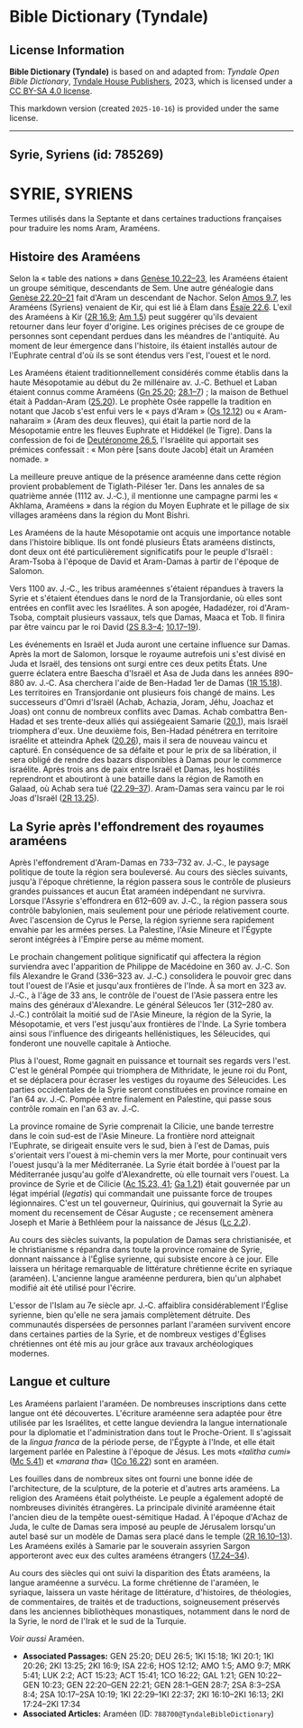 # Bible Dictionary (Tyndale)

## License Information

**Bible Dictionary (Tyndale)** is based on and adapted from: _Tyndale Open Bible Dictionary_, [Tyndale House Publishers](https://tyndaleopenresources.com/), 2023, which is licensed under a [CC BY-SA 4.0 license](https://creativecommons.org/licenses/by-sa/4.0/legalcode.en).

This markdown version (created `2025-10-16`) is provided under the same license.



--------------------------------

## Syrie, Syriens (id: 785269)

SYRIE, SYRIENS
==============

Termes utilisés dans la Septante et dans certaines traductions françaises pour traduire les noms Aram, Araméens.

Histoire des Araméens
---------------------

Selon la « table des nations » dans [Genèse 10\.22–23](https://ref.ly/Gen10:22-Gen10:23), les Araméens étaient un groupe sémitique, descendants de Sem. Une autre généalogie dans [Genèse 22\.20–21](https://ref.ly/Gen22:20-Gen22:21) fait d'Aram un descendant de Nachor. Selon [Amos 9\.7](https://ref.ly/Amos9:7), les Araméens (Syriens) venaient de Kir, qui est lié à Élam dans [Ésaïe 22\.6](https://ref.ly/Isa22:6). L'exil des Araméens à Kir ([2R 16\.9](https://ref.ly/2Kgs16:9); [Am 1\.5](https://ref.ly/Amos1:5)) peut suggérer qu'ils devaient retourner dans leur foyer d'origine. Les origines précises de ce groupe de personnes sont cependant perdues dans les méandres de l'antiquité. Au moment de leur émergence dans l'histoire, ils étaient installés autour de l'Euphrate central d'où ils se sont étendus vers l'est, l'ouest et le nord.

Les Araméens étaient traditionnellement considérés comme établis dans la haute Mésopotamie au début du 2e millénaire av. J.‑C. Bethuel et Laban étaient connus comme Araméens ([Gn 25\.20](https://ref.ly/Gen25:20); [28\.1–7](https://ref.ly/Gen28:1-Gen28:7)) ; la maison de Bethuel était à Paddan\-Aram ([25\.20](https://ref.ly/Gen25:20)). Le prophète Osée rappelle la tradition en notant que Jacob s'est enfui vers le « pays d'Aram » ([Os 12\.12](https://ref.ly/Hos12:12)) ou « Aram\-naharaïm » (Aram des deux fleuves), qui était la partie nord de la Mésopotamie entre les fleuves Euphrate et Hiddékel (le Tigre). Dans la confession de foi de [Deutéronome 26\.5](https://ref.ly/Deut26:5), l'Israélite qui apportait ses prémices confessait : « Mon père \[sans doute Jacob] était un Araméen nomade. »

La meilleure preuve antique de la présence araméenne dans cette région provient probablement de Tiglath\-Piléser 1er. Dans les annales de sa quatrième année (1112 av. J.‑C.), il mentionne une campagne parmi les « Akhlama, Araméens » dans la région du Moyen Euphrate et le pillage de six villages araméens dans la région du Mont Bishri.

Les Araméens de la haute Mésopotamie ont acquis une importance notable dans l'histoire biblique. Ils ont fondé plusieurs États araméens distincts, dont deux ont été particulièrement significatifs pour le peuple d'Israël : Aram\-Tsoba à l'époque de David et Aram\-Damas à partir de l'époque de Salomon.

Vers 1100 av. J.‑C., les tribus araméennes s'étaient répandues à travers la Syrie et s'étaient étendues dans le nord de la Transjordanie, où elles sont entrées en conflit avec les Israélites. À son apogée, Hadadézer, roi d'Aram\-Tsoba, comptait plusieurs vassaux, tels que Damas, Maaca et Tob. Il finira par être vaincu par le roi David ([2S 8\.3–4](https://ref.ly/2Sam8:3-2Sam8:4); [10\.17–19](https://ref.ly/2Sam10:17-2Sam10:19)).

Les événements en Israël et Juda auront une certaine influence sur Damas. Après la mort de Salomon, lorsque le royaume autrefois uni s'est divisé en Juda et Israël, des tensions ont surgi entre ces deux petits États. Une guerre éclatera entre Baescha d'Israël et Asa de Juda dans les années 890–880 av. J.‑C. Asa cherchera l'aide de Ben\-Hadad 1er de Damas ([1R 15\.18](https://ref.ly/1Kgs15:18)). Les territoires en Transjordanie ont plusieurs fois changé de mains. Les successeurs d'Omri d'Israël (Achab, Achazia, Joram, Jéhu, Joachaz et Joas) ont connu de nombreux conflits avec Damas. Achab combattra Ben\-Hadad et ses trente\-deux alliés qui assiégeaient Samarie ([20\.1](https://ref.ly/1Kgs20:1)), mais Israël triomphera d'eux. Une deuxième fois, Ben\-Hadad pénétrera en territoire israélite et atteindra Aphek ([20\.26](https://ref.ly/1Kgs20:26)), mais il sera de nouveau vaincu et capturé. En conséquence de sa défaite et pour le prix de sa libération, il sera obligé de rendre des bazars disponibles à Damas pour le commerce israélite. Après trois ans de paix entre Israël et Damas, les hostilités reprendront et aboutiront à une bataille dans la région de Ramoth en Galaad, où Achab sera tué ([22\.29–37](https://ref.ly/1Kgs22:29-1Kgs22:37)). Aram\-Damas sera vaincu par le roi Joas d'Israël ([2R 13\.25](https://ref.ly/2Kgs13:25)).

La Syrie après l'effondrement des royaumes araméens
---------------------------------------------------

Après l'effondrement d'Aram\-Damas en 733–732 av. J.‑C., le paysage politique de toute la région sera bouleversé. Au cours des siècles suivants, jusqu'à l'époque chrétienne, la région passera sous le contrôle de plusieurs grandes puissances et aucun État araméen indépendant ne survivra. Lorsque l'Assyrie s'effondrera en 612–609 av. J.‑C., la région passera sous contrôle babylonien, mais seulement pour une période relativement courte. Avec l'ascension de Cyrus le Perse, la région syrienne sera rapidement envahie par les armées perses. La Palestine, l'Asie Mineure et l'Égypte seront intégrées à l'Empire perse au même moment.

Le prochain changement politique significatif qui affectera la région surviendra avec l'apparition de Philippe de Macédoine en 360 av. J.‑C. Son fils Alexandre le Grand (336–323 av. J.‑C.) consolidera le pouvoir grec dans tout l'ouest de l'Asie et jusqu'aux frontières de l'Inde. À sa mort en 323 av. J.‑C., à l'âge de 33 ans, le contrôle de l'ouest de l'Asie passera entre les mains des généraux d'Alexandre. Le général Séleucos 1er (312–280 av. J.‑C.) contrôlait la moitié sud de l'Asie Mineure, la région de la Syrie, la Mésopotamie, et vers l'est jusqu'aux frontières de l'Inde. La Syrie tombera ainsi sous l'influence des dirigeants hellénistiques, les Séleucides, qui fonderont une nouvelle capitale à Antioche.

Plus à l'ouest, Rome gagnait en puissance et tournait ses regards vers l'est. C'est le général Pompée qui triomphera de Mithridate, le jeune roi du Pont, et se déplacera pour écraser les vestiges du royaume des Séleucides. Les parties occidentales de la Syrie seront constituées en province romaine en l'an 64 av. J.‑C. Pompée entre finalement en Palestine, qui passe sous contrôle romain en l'an 63 av. J.‑C.

La province romaine de Syrie comprenait la Cilicie, une bande terrestre dans le coin sud\-est de l'Asie Mineure. La frontière nord atteignait l'Euphrate, se dirigeait ensuite vers le sud, bien à l'est de Damas, puis s'orientait vers l'ouest à mi\-chemin vers la mer Morte, pour continuait vers l'ouest jusqu'à la mer Méditerranée. La Syrie était bordée à l'ouest par la Méditerranée jusqu'au golfe d'Alexandrette, où elle tournait vers l'ouest. La province de Syrie et de Cilicie ([Ac 15\.23, 41](https://ref.ly/Acts15:23,Acts15:41); [Ga 1\.21](https://ref.ly/Gal1:21)) était gouvernée par un légat impérial (*legatis*) qui commandait une puissante force de troupes légionnaires. C'est un tel gouverneur, Quirinius, qui gouvernait la Syrie au moment du recensement de César Auguste ; ce recensement amènera Joseph et Marie à Bethléem pour la naissance de Jésus ([Lc 2\.2](https://ref.ly/Luke2:2)).

Au cours des siècles suivants, la population de Damas sera christianisée, et le christianisme s répandra dans toute la province romaine de Syrie, donnant naissance à l'Église syrienne, qui subsiste encore à ce jour. Elle laissera un héritage remarquable de littérature chrétienne écrite en syriaque (araméen). L'ancienne langue araméenne perdurera, bien qu'un alphabet modifié ait été utilisé pour l'écrire.

L'essor de l'Islam au 7e siècle apr. J.‑C. affaiblira considérablement l'Église syrienne, bien qu'elle ne sera jamais complètement détruite. Des communautés dispersées de personnes parlant l'araméen survivent encore dans certaines parties de la Syrie, et de nombreux vestiges d'Églises chrétiennes ont été mis au jour grâce aux travaux archéologiques modernes.

Langue et culture
-----------------

Les Araméens parlaient l'araméen. De nombreuses inscriptions dans cette langue ont été découvertes. L'écriture araméenne sera adaptée pour être utilisée par les Israélites, et cette langue deviendra la langue internationale pour la diplomatie et l'administration dans tout le Proche\-Orient. Il s'agissait de la *lingua franca* de la période perse, de l'Égypte à l'Inde, et elle était largement parlée en Palestine à l'époque de Jésus. Les mots «*talitha cumi*» ([Mc 5\.41](https://ref.ly/Mark5:41)) et «*marana tha*» ([1Co 16\.22](https://ref.ly/1Cor16:22)) sont en araméen.

Les fouilles dans de nombreux sites ont fourni une bonne idée de l'architecture, de la sculpture, de la poterie et d'autres arts araméens. La religion des Araméens était polythéiste. Le peuple a également adopté de nombreuses divinités étrangères. La principale divinité araméenne était l'ancien dieu de la tempête ouest\-sémitique Hadad. À l'époque d'Achaz de Juda, le culte de Damas sera imposé au peuple de Jérusalem lorsqu'un autel basé sur un modèle de Damas sera placé dans le temple ([2R 16\.10–13](https://ref.ly/2Kgs16:10-2Kgs16:13)). Les Araméens exilés à Samarie par le souverain assyrien Sargon apporteront avec eux des cultes araméens étrangers ([17\.24–34](https://ref.ly/2Kgs17:24-2Kgs17:34)).

Au cours des siècles qui ont suivi la disparition des États araméens, la langue araméenne a survécu. La forme chrétienne de l'araméen, le syriaque, laissera un vaste héritage de littérature, d'histoires, de théologies, de commentaires, de traités et de traductions, soigneusement préservés dans les anciennes bibliothèques monastiques, notamment dans le nord de la Syrie, le nord de l'Irak et le sud de la Turquie.

*Voir aussi* Araméen.

* **Associated Passages:** GEN 25:20; DEU 26:5; 1KI 15:18; 1KI 20:1; 1KI 20:26; 2KI 13:25; 2KI 16:9; ISA 22:6; HOS 12:12; AMO 1:5; AMO 9:7; MRK 5:41; LUK 2:2; ACT 15:23; ACT 15:41; 1CO 16:22; GAL 1:21; GEN 10:22–GEN 10:23; GEN 22:20–GEN 22:21; GEN 28:1–GEN 28:7; 2SA 8:3–2SA 8:4; 2SA 10:17–2SA 10:19; 1KI 22:29–1KI 22:37; 2KI 16:10–2KI 16:13; 2KI 17:24–2KI 17:34
* **Associated Articles:** Araméen (ID: `788700@TyndaleBibleDictionary`)

